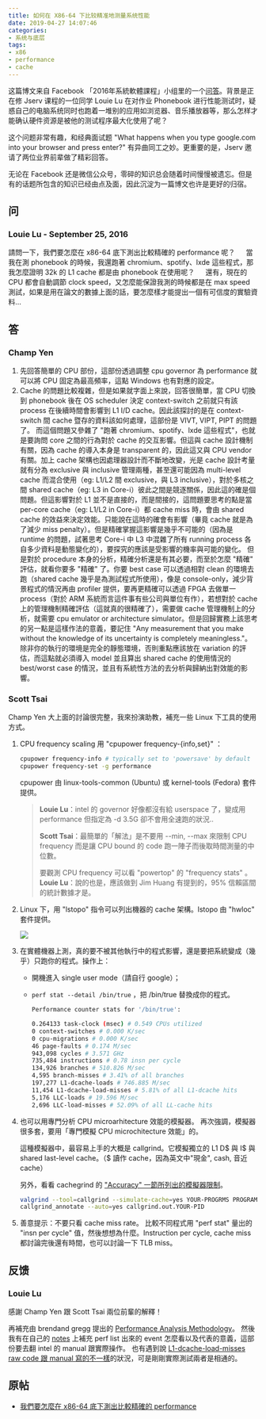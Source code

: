 ```yaml
---
title: 如何在 X86-64 下比较精准地测量系统性能
date: 2019-04-27 14:07:46
categories:
- 系统与底层
tags:
- x86
- performance
- cache
---
```


这篇博文来自 Facebook 「2016年系統軟體課程」小组里的一个[问答](https://www.facebook.com/groups/system.software2016/permalink/1124571464289024/)。背景是正在修 Jserv 课程的一位同学 Louie Lu 在对作业 Phonebook 进行性能测试时，疑惑自己的电脑系统同时也跑着一堆别的应用如浏览器、音乐播放器等，那么怎样才能确认硬件资源是被他的测试程序最大化使用了呢？

这个问题非常有趣，和经典面试题 "What happens when you type google.com into your browser and press enter?" 有异曲同工之妙。更重要的是，Jserv 邀请了两位业界前辈做了精彩回答。

无论在 Facebook 还是微信公众号，零碎的知识总会随着时间慢慢被遗忘。但是有的话题所包含的知识已经由点及面，因此沉淀为一篇博文也许是更好的归宿。

<!-- more -->




## 问

### Louie Lu - September 25, 2016

請問一下，我們要怎麼在 x86-64 底下測出比較精確的 performance 呢？
　
當我在測 phonebook 的時候，我還跑著 chromium、spotify、lxde 這些程式，那我怎麼證明 32k 的 L1 cache 都是由 phonebook 在使用呢？
　
還有，現在的 CPU 都會自動調節 clock speed，又怎麼能保證我測的時候都是在 max speed 測試，如果是用在論文的數據上面的話，要怎麼樣才能提出一個有可信度的實驗資料...




## 答

### Champ Yen

1. 先回答簡單的 CPU 部份，這部份透過調整 cpu governor 為 performance 就可以將 CPU 固定為最高頻率，這點 Windows 也有對應的設定。
2. Cache 的問題比較複雜，但是如果就字面上來說，回答很簡單，當 CPU 切換到 phonebook 後在 OS scheduler 決定 context-switch 之前就只有該 process 在後續時間會影響到 L1 I/D cache。因此該探討的是在 context-switch 間 cache 暨存的資料該如何處理，這部份是 VIVT, VIPT, PIPT 的問題了。
   而這個問題又參雜了 "跑著 chromium、spotify、lxde 這些程式"，也就是要詢問 core 之間的行為對於 cache 的交互影響。但這與 cache 設計機制有關，因為 cache 的導入本身是 transparent 的，因此這又與 CPU vendor 有關。加上 cache 架構也因處理器設計而不斷地改變，光是 cache 設計考量就有分為 exclusive 與 inclusive 管理兩種，甚至還可能因為 multi-level cache 而混合使用（eg: L1/L2 間 exclusive，與 L3 inclusive），對於多核之間 shared cache（eg: L3 in Core-i）彼此之間是競逐關係，因此這的確是個問題。但這影響對於 L1 並不是直接的，而是間接的，這問題要思考的點是當 per-core cache（eg: L1/L2 in Core-i）都 cache miss 時，會由 shared cache 的效益來決定效能。只能說在這時的確會有影響（畢竟 cache 就是為了減少 miss penalty）。但是精確掌握這影響是幾乎不可能的（因為是runtime 的問題，試著思考 Core-i 中 L3 中混雜了所有 running process 各自多少資料是動態變化的），要探究的應該是受影響的機率與可能的變化。
   但是對於 procedure 本身的分析，精確分析還是有其必要，而至於怎麼 "精確" 評估，就看你要多 "精確" 了。你要 best case 可以透過相對 clean 的環境去跑（shared cache 幾乎是為測試程式所使用），像是 console-only，減少背景程式的情況再由 profiler 提供，要再更精確可以透過 FPGA 去做單一 process（對於 ARM 系統而言這件事有些公司與單位有作），若想對於 cache 上的管理機制精確評估（這就真的很精確了），需要做 cache 管理機制上的分析，就需要 cpu emulator or architecture simulator。但是回歸實務上該思考的另一點是這樣作法的意義，要記住 "Any measurement that you make without the knowledge of its uncertainty is completely meaningless."。除非你的執行的環境是完全的靜態環境，否則重點應該放在 variation 的評估，而這點就必須導入 model 並且算出 shared cache 的使用情況的 best/worst case 的情況，並且有系統性方法的去分析與歸納出對效能的影響。

### Scott Tsai

Champ Yen 大上面的討論很完整，我來扮演助教，補充一些 Linux 下工具的使用方式。

1. CPU frequency scaling 用 "cpupower frequency-{info,set}" ：

   ```bash
   cpupower frequency-info # typically set to 'powersave' by default
   cpupower frequency-set -g performance
   ```

   cpupower 由 linux-tools-common (Ubuntu) 或 kernel-tools (Fedora) 套件提供。

   > **Louie Lu**：intel 的 governor 好像都沒有給 userspace 了，變成用 performance 但指定為 -d 3.5G 卻不會用全速跑的狀況..
   >
   > **Scott Tsai**：最簡單的「解法」是不要用 --min, --max 來限制 CPU frequency 而是讓 CPU bound 的 code 跑一陣子而後取時間測量的中位數。
   >
   > 要觀測 CPU frequency 可以看 "powertop" 的 "frequency stats" 。
   > **Louie Lu**：說的也是，應該做到 Jim Huang 有提到的，95% 信賴區間的統計數據才是。

2. Linux 下，用 "lstopo" 指令可以列出機器的 cache 架構。lstopo 由 "hwloc" 套件提供。

   ![](https://vk6wcg.bn.files.1drv.com/y4mDcDK8DZthxyf33kEOf7drCSSlkY4W7dGvxbZLEhlnEkSbRa7qPJZRXOcYp0dIxhZUkQr88PYY0x0cikEvH09ExoPll7U1OXOmgSbozLiT9AhJt09qdUecXlbh_4JPpZWSUQTOyYS4Jt1E5wjMUGGxi-vQiMBI47Zd3PHkAar_QUMT1V-fGQPeMm8LbrTFcEvGqU1WEC1Oaa2PJsJ8LBNXA)

3. 在實體機器上測，真的要不被其他執行中的程式影響，還是要把系統變成（幾乎）只跑你的程式。操作上：

   - 開機進入 single user mode（請自行 google）；

   - `perf stat --detail /bin/true` ，把 /bin/true 替換成你的程式。

     ```bash
     Performance counter stats for '/bin/true':
     
     0.264133 task-clock (msec) # 0.549 CPUs utilized 
     0 context-switches # 0.000 K/sec 
     0 cpu-migrations # 0.000 K/sec 
     46 page-faults # 0.174 M/sec 
     943,098 cycles # 3.571 GHz 
     735,484 instructions # 0.78 insn per cycle 
     134,926 branches # 510.826 M/sec 
     4,595 branch-misses # 3.41% of all branches 
     197,277 L1-dcache-loads # 746.885 M/sec 
     11,454 L1-dcache-load-misses # 5.81% of all L1-dcache hits 
     5,176 LLC-loads # 19.596 M/sec 
     2,696 LLC-load-misses # 52.09% of all LL-cache hits
     ```

4. 也可以用專門分析 CPU microarhitecture 效能的模擬器。
   再次強調，模擬器很多套，要用「專門模擬 CPU microchitecture 效能」的。

   這種模擬器中，最容易上手的大概是 callgrind。它模擬獨立的 L1 D$ 與 I$ 與 shared last-level cache。（$ 讀作 cache，因為英文中"現金", cash, 音近 cache）
   
   另外，看看 cachegrind 的 ["Accuracy" 一節所列出的模擬器限制](http://valgrind.org/docs/manual/cg-manual.html?fbclid=IwAR2MpxcrUi93xTTh5C3jo_nRnI4Bwa1jb3T6rOhruDjiSl9sURt8ybfuKa8#cg-manual.annopts.accuracy)。
   
   ```bash
   valgrind --tool=callgrind --simulate-cache=yes YOUR-PROGRMS PROGRAM-ARGS
   callgrind_annotate --auto=yes callgrind.out.YOUR-PID
   ```
   
5. 善意提示：不要只看 cache miss rate。
   比較不同程式用 "perf stat" 量出的 "insn per cycle" 值，然後想想為什麼。Instruction per cycle, cache miss 都討論完後還有時間，也可以討論一下 TLB miss。



## 反馈

### Louie Lu

感謝 Champ Yen 跟 Scott Tsai 兩位前輩的解釋！

再補充由 brendand gregg 提出的 [Performance Analysis Methodology](http://www.brendangregg.com/methodology.html)。
然後我有在自己的 [notes](https://hackmd.io/s/BJjL6cQ6#perf-raw-counter) 上補充 perf list 出來的 event 怎麼看以及代表的意義，這部份要去翻 intel 的 manual 跟實際操作。
也有遇到說 [L1-dcache-load-misses raw code 跟 manual 寫的不一樣](https://software.intel.com/en-us/forums/software-tuning-performance-optimization-platform-monitoring/topic/557604?fbclid=IwAR1ll2fi9fXqj9Y6wpEe0usP9raFBPXLGM53DaWzpJwZUN-a_I1dPkCQHqI)的狀況，可是剛剛實際測試兩者是相通的。

## 原帖

- [我們要怎麼在 x86-64 底下測出比較精確的 performance](https://www.facebook.com/groups/system.software2016/permalink/1124571464289024/)